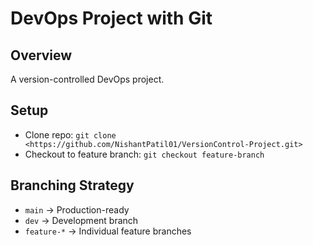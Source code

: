 # DevOps Project with Git
## Overview
A version-controlled DevOps project.
## Setup
- Clone repo: `git clone <https://github.com/NishantPatil01/VersionControl-Project.git>`
- Checkout to feature branch: `git checkout feature-branch`
## Branching Strategy
- `main` → Production-ready
- `dev` → Development branch
- `feature-*` → Individual feature branches
